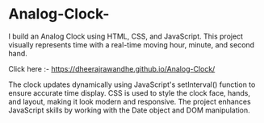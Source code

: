 # Analog-Clock-
I build an Analog Clock using HTML, CSS, and JavaScript. This project visually represents time with a real-time moving hour, minute, and second hand. 

Click here :- https://dheerajrawandhe.github.io/Analog-Clock/

The clock updates dynamically using JavaScript's setInterval() function to ensure accurate time display. CSS is used to style the clock face, hands, and layout, making it look modern and responsive. The project enhances JavaScript skills by working with the Date object and DOM manipulation.
